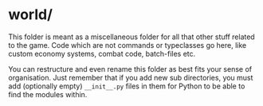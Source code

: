 # world/

This folder is meant as a miscellaneous folder for all that other stuff
related to the game. Code which are not commands or typeclasses go
here, like custom economy systems, combat code, batch-files etc.

You can restructure and even rename this folder as best fits your
sense of organisation. Just remember that if you add new sub
directories, you must add (optionally empty) `__init__.py` files in
them for Python to be able to find the modules within.
